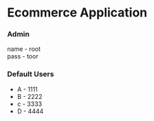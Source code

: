 <h1>Ecommerce Application</h1>
<h3>Admin</h3>
<span>name - root</span><br>
<span>pass - toor</span>

<h3>Default Users</h3>
<ul>
  <li>A - 1111
  <li>B - 2222
  <li>c - 3333
  <li>D - 4444
</ul>
